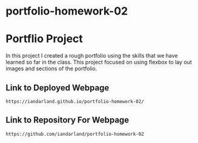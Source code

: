 # portfolio-homework-02
# Portflio Project

In this project I created a rough portfolio using the skills that we have learned so far in the class. This project focused on using flexbox to lay out images and sections of the portfolio.

## Link to Deployed Webpage

``` https://iandarland.github.io/portfolio-homework-02/ ```

## Link to Repository For Webpage
``` https://github.com/iandarland/portfolio-homework-02 ```
